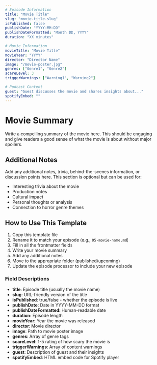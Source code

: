 ```yaml
---
# Episode Information
title: "Movie Title"
slug: "movie-title-slug"
isPublished: false
publishDate: "YYYY-MM-DD"
publishDateFormatted: "Month DD, YYYY"
duration: "XX minutes"

# Movie Information
movieTitle: "Movie Title"
movieYear: "YYYY"
director: "Director Name"
image: "/movie-poster.jpg"
genres: ["Genre1", "Genre2"]
scareLevel: 3
triggerWarnings: ["Warning1", "Warning2"]

# Podcast Content
guest: "Guest discusses the movie and shares insights about..."
spotifyEmbed: ""
---
```


# Movie Summary

Write a compelling summary of the movie here. This should be engaging and give readers a good sense of what the movie is about without major spoilers.

## Additional Notes

Add any additional notes, trivia, behind-the-scenes information, or discussion points here. This section is optional but can be used for:

- Interesting trivia about the movie
- Production notes
- Cultural impact
- Personal thoughts or analysis
- Connection to horror genre themes

## How to Use This Template

1. Copy this template file
2. Rename it to match your episode (e.g., `05-movie-name.md`)
3. Fill in all the frontmatter fields
4. Write your movie summary
5. Add any additional notes
6. Move to the appropriate folder (published/upcoming)
7. Update the episode processor to include your new episode

### Field Descriptions

- **title**: Episode title (usually the movie name)
- **slug**: URL-friendly version of the title
- **isPublished**: true/false - whether the episode is live
- **publishDate**: Date in YYYY-MM-DD format
- **publishDateFormatted**: Human-readable date
- **duration**: Episode length
- **movieYear**: Year the movie was released
- **director**: Movie director
- **image**: Path to movie poster image
- **genres**: Array of genre tags
- **scareLevel**: 1-5 rating of how scary the movie is
- **triggerWarnings**: Array of content warnings
- **guest**: Description of guest and their insights
- **spotifyEmbed**: HTML embed code for Spotify player
